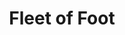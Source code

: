 ---
title: "Fleet of Foot"

feat:
  types: ["General"]
  prerequisite: |
    Dex 15, Run.
  benefit: |
    When running or charging, you can make a single direction change of 90 degrees or less. You can't use this feat while wearing medium or heavy armor, or when carrying a medium or heavy load. If you are charging, you must move in a straight line for 10 feet after the turn to maintain the charge.
  normal: |
    Without this feat, you can run or charge only in a straight line.
---